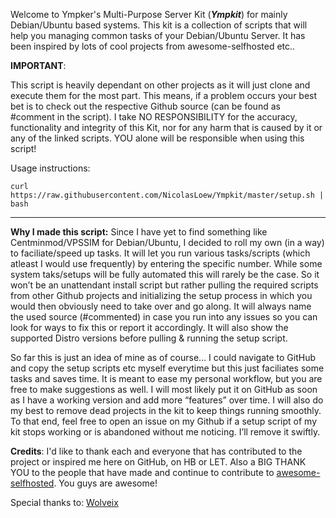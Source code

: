 Welcome to Ympker's Multi-Purpose Server Kit (***Ympkit***) for mainly Debian/Ubuntu based systems.  This kit is a collection of scripts that will help you managing common tasks of your Debian/Ubuntu Server.  It has been inspired by lots of cool projects from awesome-selfhosted etc..

**IMPORTANT**:

This script is heavily dependant on other projects as it will just clone and execute them for the most part.  This means, if a problem occurs your best bet is to check out the respective Github source (can be found as #comment in the script). I take NO RESPONSIBILITY for the accuracy, functionality and integrity of this Kit, nor for any harm that is caused by it or any of the linked scripts. YOU alone will be responsible when using this script!

Usage instructions:

```
curl https://raw.githubusercontent.com/NicolasLoew/Ympkit/master/setup.sh | bash
```

---
**Why I made this script:**  Since I have yet to find something like Centminmod/VPSSIM for Debian/Ubuntu, I decided to roll my own (in a way) to faciliate/speed up tasks. It will let you run various tasks/scripts (which atleast I would use frequently) by entering the specific number. While some system taks/setups will be fully automated this will rarely be the case. So it won’t be an unattendant install script but rather pulling the required scripts from other Github projects and initializing the setup process in which you would then obviously need to take over and go along.  It will always name the used source (#commented) in case you run into any issues so you can look for ways to fix this or report it accordingly.  It will also show the supported Distro versions before pulling & running the setup script.

So far this is just an idea of mine as of course… I could navigate to GitHub and copy the setup scripts etc myself everytime but this just faciliates some tasks and saves time. It is meant to ease my personal workflow, but you are free to make suggestions as well. I will most likely put it on GitHub as soon as I have a working version and add more “features” over time. I will also do my best to remove dead projects in the kit to keep things running smoothly. To that end, feel free to open an issue on my Github if a setup script of my kit stops working or is abandoned without me noticing. I’ll remove it swiftly. 

**Credits**:
I'd like to thank each and everyone that has contributed to the project or inspired me here on GitHub, on HB or LET. Also a BIG THANK YOU to the people that have made and continue to contribute to  [awesome-selfhosted](https://github.com/Kickball/awesome-selfhosted). You guys are awesome!

Special thanks to: [Wolveix](https://github.com/Wolveix)